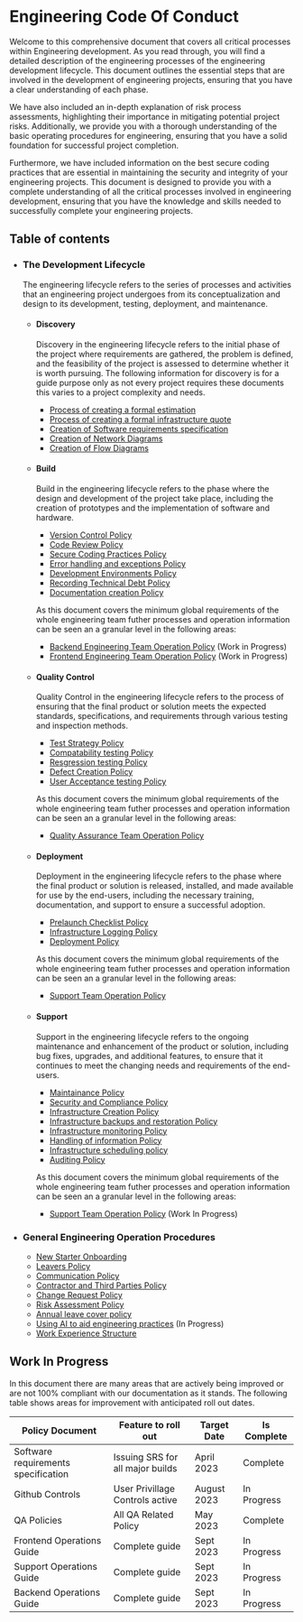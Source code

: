 # Engineering Code Of Conduct

Welcome to this comprehensive document that covers all critical processes within Engineering development. As you read through, you will find a detailed description of the engineering processes of the engineering development lifecycle. This document outlines the essential steps that are involved in the development of engineering projects, ensuring that you have a clear understanding of each phase.

We have also included an in-depth explanation of risk process assessments, highlighting their importance in mitigating potential project risks. Additionally, we provide you with a thorough understanding of the basic operating procedures for engineering, ensuring that you have a solid foundation for successful project completion.

Furthermore, we have included information on the best secure coding practices that are essential in maintaining the security and integrity of your engineering projects. This document is designed to provide you with a complete understanding of all the critical processes involved in engineering development, ensuring that you have the knowledge and skills needed to successfully complete your engineering projects.

## Table of contents

- ### The Development Lifecycle
  The engineering lifecycle refers to the series of processes and activities that an engineering project undergoes from its conceptualization and design to its development, testing, deployment, and maintenance.    

  - #### Discovery
    Discovery in the engineering lifecycle refers to the initial phase of the project where requirements are gathered, the problem is defined, and the feasibility of the project is assessed to determine whether it is worth pursuing. The following information for discovery is for a guide purpose only as not every project requires these documents this varies to a project complexity and needs. 
    
    - [Process of creating a formal estimation](https://github.com/383Project/engineering-code-of-conduct/blob/main/lifecycle/discovery/estimation-process.md)
    - [Process of creating a formal infrastructure quote](https://github.com/383Project/engineering-code-of-conduct/blob/main/lifecycle/discovery/infrastructure-quote.md)
    - [Creation of Software requirements specification](https://github.com/383Project/engineering-code-of-conduct/blob/main/lifecycle/discovery/software-requirements-specification.md)
    - [Creation of Network Diagrams](https://github.com/383Project/engineering-code-of-conduct/blob/main/lifecycle/discovery/network-diagrams.md)
    - [Creation of Flow Diagrams](https://github.com/383Project/engineering-code-of-conduct/blob/main/lifecycle/discovery/flow-diagrams.md)
  
  - #### Build
    Build in the engineering lifecycle refers to the phase where the design and development of the project take place, including the creation of prototypes and the implementation of software and hardware.
    
    - [Version Control Policy](https://github.com/383Project/engineering-code-of-conduct/blob/main/lifecycle/build/version-control-policy.md)
    - [Code Review Policy](https://github.com/383Project/engineering-code-of-conduct/blob/main/lifecycle/build/code-review-policy.md)
    - [Secure Coding Practices Policy](https://github.com/383Project/engineering-code-of-conduct/blob/main/lifecycle/build/secure-coding-practices-policy.md)
    - [Error handling and exceptions Policy](https://github.com/383Project/engineering-code-of-conduct/blob/main/lifecycle/build/error-handling-exceptions-policy.md)
    - [Development Environments Policy](https://github.com/383Project/engineering-code-of-conduct/blob/main/lifecycle/build/development-enviroments-policy.md)
    - [Recording Technical Debt Policy](https://github.com/383Project/engineering-code-of-conduct/blob/main/lifecycle/build/recording-technical-debt-policy.md)
    - [Documentation creation Policy](https://github.com/383Project/engineering-code-of-conduct/blob/main/lifecycle/build/documentation-policy.md)
    
    As this document covers the minimum global requirements of the whole engineering team futher processes and operation information can be seen an a granular level in the following areas:
    
    - [Backend Engineering Team Operation Policy](https://github.com/383Project/backend-code-of-conduct) (Work in Progress)
    - [Frontend Engineering Team Operation Policy](https://github.com/383Project/frontend-code-of-conduct) (Work in Progress)
  
  - #### Quality Control
    Quality Control in the engineering lifecycle refers to the process of ensuring that the final product or solution meets the expected standards, specifications, and requirements through various testing and inspection methods.
    
    - [Test Strategy Policy](https://github.com/383Project/qa-code-of-conduct/blob/main/process/Test%20Plan%20Policy.md)
    - [Compatability testing Policy](https://github.com/383Project/qa-code-of-conduct/blob/main/process/Compatiblity%20Testing%20Policy.md)
    - [Resgression testing Policy](https://github.com/383Project/qa-code-of-conduct/blob/main/process/Regression%20Testing%20Policy.md)
    - [Defect Creation Policy](https://github.com/383Project/qa-code-of-conduct/blob/main/process/Defect%20Creation%20Policy.md)
    - [User Acceptance testing Policy](https://github.com/383Project/qa-code-of-conduct/blob/main/process/User%20Acceptance%20Testing%20Policy.md)
    
     As this document covers the minimum global requirements of the whole engineering team futher processes and operation information can be seen an a granular level in the following areas:
    - [Quality Assurance Team Operation Policy](https://github.com/383Project/qa-code-of-conduct)

  - #### Deployment
    Deployment in the engineering lifecycle refers to the phase where the final product or solution is released, installed, and made available for use by the end-users, including the necessary training, documentation, and support to ensure a successful adoption.
    
    - [Prelaunch Checklist Policy](https://github.com/383Project/engineering-code-of-conduct/blob/main/lifecycle/deployment/prelaunch-checklist-policy.md)
    - [Infrastructure Logging Policy](https://github.com/383Project/engineering-code-of-conduct/blob/main/lifecycle/deployment/infrastructure-logging-policy.md)
    - [Deployment Policy](https://github.com/383Project/engineering-code-of-conduct/blob/main/lifecycle/deployment/deployment-policy.md)
    
    As this document covers the minimum global requirements of the whole engineering team futher processes and operation information can be seen an a granular level in the following areas:
    - [Support Team Operation Policy](/)
  
  - #### Support
    Support in the engineering lifecycle refers to the ongoing maintenance and enhancement of the product or solution, including bug fixes, upgrades, and additional features, to ensure that it continues to meet the changing needs and requirements of the end-users.
    
    - [Maintainance Policy](https://github.com/383Project/engineering-code-of-conduct/blob/main/lifecycle/support/maintainance-policy.md)
    - [Security and Compliance Policy](https://github.com/383Project/engineering-code-of-conduct/blob/main/lifecycle/support/security-and-compliance-policy.md)
    - [Infrastructure Creation Policy](https://github.com/383Project/engineering-code-of-conduct/blob/main/lifecycle/support/infrastructure-monitoring-policy.md)
    - [Infrastructure backups and restoration Policy](https://github.com/383Project/engineering-code-of-conduct/blob/main/lifecycle/support/infrastructure-backups-and-restoration-policy.md)
    - [Infrastructure monitoring Policy](https://github.com/383Project/engineering-code-of-conduct/blob/main/lifecycle/support/infrastructure-monitoring-policy.md)
    - [Handling of information Policy](https://github.com/383Project/engineering-code-of-conduct/blob/main/lifecycle/support/information-policy.md)
    - [Infrastructure scheduling policy](https://github.com/383Project/engineering-code-of-conduct/blob/main/lifecycle/support/schedulling-policy.md)
    - [Auditing Policy](https://github.com/383Project/engineering-code-of-conduct/blob/main/lifecycle/support/auditing-policy.md)
    
    As this document covers the minimum global requirements of the whole engineering team futher processes and operation information can be seen an a granular level in the following areas:
    - [Support Team Operation Policy](https://github.com/383Project/support_code_of_conduct) (Work In Progress)

- ### General Engineering Operation Procedures

  - [New Starter Onboarding]()
  - [Leavers Policy](https://github.com/383Project/engineering-code-of-conduct/blob/main/operations/leavers-policy.md)
  - [Communication Policy](https://github.com/383Project/engineering-code-of-conduct/blob/main/operations/communication-policy.md)
  - [Contractor and Third Parties Policy](https://github.com/383Project/engineering-code-of-conduct/blob/main/operations/contractor-and-third-parties-policy.md)
  - [Change Request Policy](https://github.com/383Project/engineering-code-of-conduct/blob/main/operations/change-request-policy.md)
  - [Risk Assessment Policy](https://github.com/383Project/engineering-code-of-conduct/edit/main/operations/risk-assessment-policy.md)
  - [Annual leave cover policy]()
  - [Using AI to aid engineering practices](https://github.com/383Project/engineering-code-of-conduct/blob/main/ai/overview.md) (In Progress)
  - [Work Experience Structure](https://github.com/383Project/engineering-code-of-conduct/blob/main/operations/work-experience/overview.md)

## Work In Progress
In this document there are many areas that are actively being improved or are not 100% compliant with our documentation as it stands. The following table shows areas for improvement with anticipated roll out dates.

| Policy Document                     | Feature to roll out              | Target Date | Is Complete |
|-------------------------------------|----------------------------------|-------------|-------------|
| Software requirements specification | Issuing SRS for all major builds | April  2023 | Complete    |
| Github Controls                     | User Privillage Controls active  | August 2023 | In Progress |
| QA Policies                         | All QA Related Policy            | May 2023    | Complete    |
| Frontend Operations Guide           | Complete guide                   | Sept 2023   | In Progress |
| Support Operations Guide            | Complete guide                   | Sept 2023   | In Progress |
| Backend Operations Guide            | Complete guide                   | Sept 2023   | In Progress |


